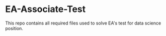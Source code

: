 # EA-Associate-Test
This repo contains all required files used to solve EA's test for data science position.
